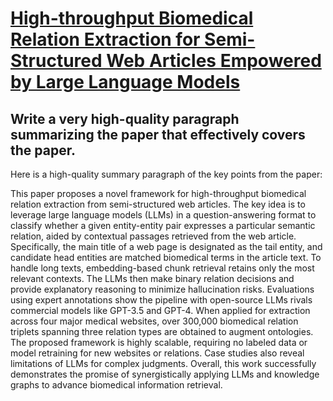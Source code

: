 # [High-throughput Biomedical Relation Extraction for Semi-Structured Web   Articles Empowered by Large Language Models](https://arxiv.org/abs/2312.08274)

## Write a very high-quality paragraph summarizing the paper that effectively covers the paper.

 Here is a high-quality summary paragraph of the key points from the paper:

This paper proposes a novel framework for high-throughput biomedical relation extraction from semi-structured web articles. The key idea is to leverage large language models (LLMs) in a question-answering format to classify whether a given entity-entity pair expresses a particular semantic relation, aided by contextual passages retrieved from the web article. Specifically, the main title of a web page is designated as the tail entity, and candidate head entities are matched biomedical terms in the article text. To handle long texts, embedding-based chunk retrieval retains only the most relevant contexts. The LLMs then make binary relation decisions and provide explanatory reasoning to minimize hallucination risks. Evaluations using expert annotations show the pipeline with open-source LLMs rivals commercial models like GPT-3.5 and GPT-4. When applied for extraction across four major medical websites, over 300,000 biomedical relation triplets spanning three relation types are obtained to augment ontologies. The proposed framework is highly scalable, requiring no labeled data or model retraining for new websites or relations. Case studies also reveal limitations of LLMs for complex judgments. Overall, this work successfully demonstrates the promise of synergistically applying LLMs and knowledge graphs to advance biomedical information retrieval.
